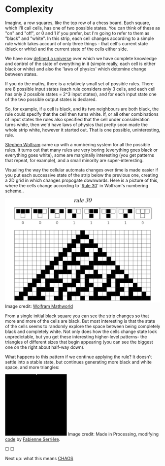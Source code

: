 # Complexity

Imagine, a row squares, like the top row of a chess board. Each square, which I'll call cells, has one of two possible states. You can think of these as "on" and "off", or 0 and 1 if you prefer, but I'm going to refer to them as "black" and "white". In this strip, each cell changes according to a simple rule which takes account of only three things - that cell's current state (black or white) and the current state of the cells either side.

We have now [defined a universe](http://en.wikipedia.org/wiki/Cellular_automaton) over which we have complete knowledge and control of the state of everything in it (simple really, each cell is either black or white) and also the 'laws of physics' which detemine change between states.

If you do the maths, there is a relatively small set of possible rules. There are 8 possible input states (each rule considers only 3 cells, and each cell has only 2 possible states = 2^3 input states), and for each input state one of the two possible output states is declared. 

So, for example, if a cell is black, and its two neighbours are both black, the rule could specify that the cell then turns white. If, or all other combinations of input states the rules also specified that the cell under consideration turns white, then we'd have laws of physics that pretty soon made the whole strip white, however it started out. That is one possible, uninteresting, rule.

[Stephen Wolfram](http://vserver1.cscs.lsa.umich.edu/~crshalizi/reviews/wolfram/) came up with a numbering system for all the possible rules. It turns out that many rules are very boring (everything goes black or everything goes white), some are marginally interesting (you get patterns that repeat, for example), and a small minority are super-interesting. 

Visualing the way the cellular automata changes over time is made easier if you put each successive state of the strip below the previous one, creating a 2D grid in which changes propogate downwards. Here is a picture of this, where the cells change according to '[Rule 30](http://en.wikipedia.org/wiki/Rule_30)' in Wolfram's numbering scheme..

![](assets/ElementaryCARule030_1000.gif) 
Image credit: [Wolfram Mathworld](http://mathworld.wolfram.com/Rule30.html)

From a single initial black square you can see the strip changes so that more and more of the cells are black. But most interesting is that the state of the cells seems to randomly explore the space between being completely black and completely white. Not only does how the cells change state look unpredictable, but you get these interesting higher-level patterns- the triangles of different sizes that begin appearing (you can see the biggest one on the right about half-way down).

What happens to this pattern if we continue applying the rule? It doesn't settle into a stable state, but continues generating more black and white space, and more triangles:

![](assets/rule30_1.gif) 
Image credit: Made in Processing, modifying [code](https://pastebin.com/vyQ0fkxj-) by [Fabienne Serrière](https://twitter.com/fbz).

&#9744; &#9744;

Next up: what this means [CHAOS](https://twitter.com/intent/tweet?text=@ChoiceEngine%20CHAOS)

